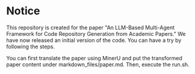 # Notice
This repository is created for the paper "An LLM-Based Multi-Agent Framework for Code Repository Generation from Academic Papers." We have now released an initial version of the code. You can have a try by following the steps.  

You can first translate the paper using MinerU and put the transformed paper content under markdown_files/paper.md. Then, execute the run.sh.

